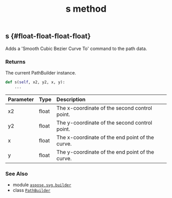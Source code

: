 ﻿---
title: s method
second_title: Aspose.SVG for Python via .NET API References
description: 
type: docs
weight: 160
url: /python-net/aspose.svg.builder/pathbuilder/s/
is_root: false
---

## s {#float-float-float-float}

Adds a 'Smooth Cubic Bezier Curve To' command to the path data.


### Returns 


The current PathBuilder instance.


```python
def s(self, x2, y2, x, y):
    ...
```


| Parameter | Type | Description |
| :- | :- | :- |
| x2 | float | The x-coordinate of the second control point. |
| y2 | float | The y-coordinate of the second control point. |
| x | float | The x-coordinate of the end point of the curve. |
| y | float | The y-coordinate of the end point of the curve. |



### See Also
* module [`aspose.svg.builder`](../../)
* class [`PathBuilder`](/svg/python-net/aspose.svg.builder/pathbuilder)
